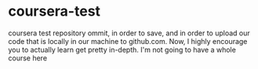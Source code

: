 # coursera-test
coursera test repository
ommit, in order to save, and in order to upload our code that is locally in our machine to github.com. Now, I highly encourage you to actually learn get pretty in-depth. I'm not going to have a whole course here
